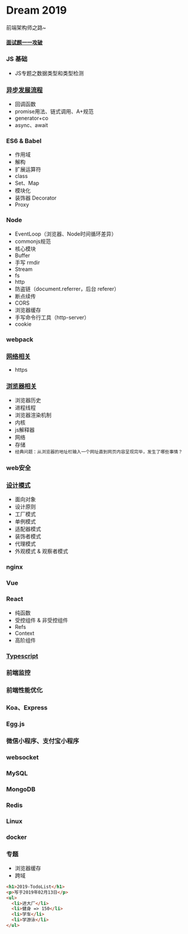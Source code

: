 # Dream 2019

前端架构师之路~

#### [面试题一一攻破](https://github.com/miracle90/Interview)

### JS 基础

* JS专题之数据类型和类型检测

### [异步发展流程](https://github.com/miracle90/dream2019/blob/master/async/async.md)

* 回调函数
* promise用法、链式调用、A+规范
* generator+co
* async、await

### ES6 & Babel

* 作用域
* 解构
* 扩展运算符
* class
* Set、Map
* 模块化
* 装饰器 Decorator
* Proxy

### Node

* EventLoop（浏览器、Node时间循环差异）
* commonjs规范
* 核心模块
* Buffer
* 手写 rmdir
* Stream
* fs
* http
* 防盗链（document.referrer，后台 referer）
* 断点续传
* CORS
* 浏览器缓存
* 手写命令行工具（http-server）
* cookie

### webpack

### [网络相关](https://github.com/miracle90/dream2019/blob/master/network/network.md)

* https

### [浏览器相关](https://github.com/miracle90/dream2019/blob/master/browser/browser.md)

* 浏览器历史
* 进程线程
* 浏览器渲染机制
* 内核
* js解释器
* 网络
* 存储
* `经典问题：从浏览器的地址栏输入一个网址直到网页内容呈现完毕，发生了哪些事情？`

### web安全

### [设计模式](https://github.com/miracle90/dream2019/blob/master/design-patterns/design-patterns.md)

* 面向对象
* 设计原则
* 工厂模式
* 单例模式
* 适配器模式
* 装饰者模式
* 代理模式
* 外观模式 & 观察者模式

### nginx

### Vue

### React

* 纯函数
* 受控组件 & 非受控组件
* Refs
* Context
* 高阶组件

### [Typescript](https://github.com/miracle90/dream2019/blob/master/TypeScript/TypeScript.md)

### 前端监控

### 前端性能优化

### Koa、Express

### Egg.js

### 微信小程序、支付宝小程序

### websocket

### MySQL

### MongoDB

### Redis

### Linux

### docker

### 专题

* 浏览器缓存
* 跨域

```html
<h1>2019-TodoList</h1>
<p>写于2019年02月13日</p>
<ul>
  <li>进大厂</li>
  <li>健身 => 150</li>
  <li>学车</li>
  <li>学游泳</li>
</ul>
```
